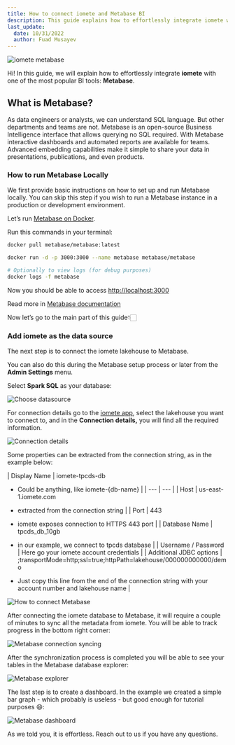 ```yaml
---
title: How to connect iomete and Metabase BI
description: This guide explains how to effortlessly integrate iomete with one of the most popular BI tools Metabase
last_update:
  date: 10/31/2022
  author: Fuad Musayev
---
```

![iomete metabase](/img/guides/metabase-bi/iomete-metabase.png)

Hi! In this guide, we will explain how to effortlessly integrate **iomete** with one of the most popular BI tools: **Metabase**.

## What is Metabase?

As data engineers or analysts, we can understand SQL language. But other departments and teams are not. Metabase is an open-source Business Intelligence interface that allows querying no SQL required. With Metabase interactive dashboards and automated reports are available for teams. Advanced embedding capabilities make it simple to share your data in presentations, publications, and even products.

### How to run Metabase Locally

We first provide basic instructions on how to set up and run Metabase locally. You can skip this step if you wish to run a Metabase instance in a production or development environment.

Let’s run [Metabase on Docker](https://www.metabase.com/docs/latest/installation-and-operation/running-metabase-on-docker).

Run this commands in your terminal:

```bash
docker pull metabase/metabase:latest

docker run -d -p 3000:3000 --name metabase metabase/metabase

# Optionally to view logs (for debug purposes)
docker logs -f metabase
```

Now you should be able to access [http://localhost:3000](http://localhost:3000) 

Read more in [Metabase documentation](https://www.metabase.com/docs/latest/installation-and-operation/installing-metabase)

Now let’s go to the main part of this guide👇🏻

### Add iomete as the data source

The next step is to connect the iomete lakehouse to Metabase.

You can also do this during the Metabase setup process or later from the **Admin Settings** menu.

Select **Spark SQL** as your database:

![Choose datasource](/img/guides/metabase-bi/choose-datasource.png)

For connection details go to the [iomete app](https://app.iomete.com), select the lakehouse you want to connect to, and in the **Connection details,** you will find all the required information.

![Connection details](/img/guides/metabase-bi/connection-details.png)

Some properties can be extracted from the connection string, as in the example below:

| Display Name | iomete-tpcds-db
- Could be anything, like iomete-{db-name} |
| --- | --- |
| Host | us-east-1.iomete.com
- extracted from the connection string |
| Port | 443
- iomete exposes connection to HTTPS 443 port |
| Database Name | tpcds_db_10gb
- in our example, we connect to tpcds database |
| Username / Password | Here go your iomete account credentials |
| Additional JDBC options | ;transportMode=http;ssl=true;httpPath=lakehouse/000000000000/demo

- Just copy this line from the end of the connection string with your account number and lakehouse name |

![How to connect Metabase](/img/guides/metabase-bi/connecting-metabase-and-iomete.png)

After connecting the iomete database to Metabase, it will require a couple of minutes to sync all the metadata from iomete. You will be able to track progress in the bottom right corner:

![Metabase connection syncing](/img/guides/metabase-bi/metabase-connection-syncing.png)

After the synchronization process is completed you will be able to see your tables in the Metabase database explorer:

![Metabase explorer](/img/guides/metabase-bi/metabase-explorer.png)

The last step is to create a dashboard. In the example we created a simple bar graph - which probably is useless - but good enough for tutorial purposes 😄:

![Metabase dashboard](/img/guides/metabase-bi/metabase-dashboard.png)

As we told you, it is effortless. Reach out to us if you have any questions.